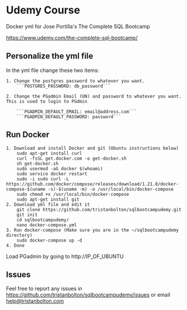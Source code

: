 # Udemy Course
Docker yml for Jose Portilla's The Complete SQL Bootcamp

https://www.udemy.com/the-complete-sql-bootcamp/

## Personalize the yml file
In the yml file change these two items:

    1. Change the postgres password to whatever you want.
        ```POSTGRES_PASSWORD: db_password```

    2. Change the PGadmin Email (UN) and password to whatever you want. This is used to login to PGdmin

        ```PGADMIN_DEFAULT_EMAIL: email@address.com```
        ```PGADMIN_DEFAULT_PASSWORD: password```

## Run Docker
    1. Download and install Docker and git (Ubuntu instructions below)
        sudo apt-get install curl
        curl -fsSL get.docker.com -o get-docker.sh
        sh get-docker.sh
        sudo usermod -aG docker $(whoami)
        sudo service docker restart
        sudo -i sudo curl -L https://github.com/docker/compose/releases/download/1.21.0/docker-compose-$(uname -s)-$(uname -m) -o /usr/local/bin/docker-compose
        sudo chmod +x /usr/local/bin/docker-compose
        sudo apt-get install git
    2. Download yml file and edit it
        git clone https://github.com/tristanbolton/sqlbootcampudemy.git
        git init
        cd sqlbootcampudemy/
        nano docker-compose.yml
    3. Run docker-compose (Make sure you are in the ~/sqlbootcampudemy directory)
        sudo docker-compose up -d
    4. Done

Load PGadmin by going to http://IP_OF_UBUNTU
        

## Issues
Feel free to report any issues in https://github.com/tristanbolton/sqlbootcampudemy/issues or email help@tristanbolton.com